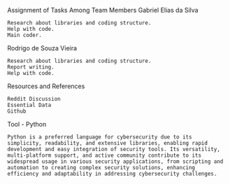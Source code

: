 Assignment of Tasks Among Team Members
Gabriel Elias da Silva

    Research about libraries and coding structure.
    Help with code.
    Main coder.

Rodrigo de Souza Vieira

    Research about libraries and coding structure.
    Report writing.
    Help with code.

Resources and References

    Reddit Discussion
    Essential Data
    Github

Tool - Python

    Python is a preferred language for cybersecurity due to its simplicity, readability, and extensive libraries, enabling rapid development and easy integration of security tools. Its versatility, multi-platform support, and active community contribute to its widespread usage in various security applications, from scripting and automation to creating complex security solutions, enhancing efficiency and adaptability in addressing cybersecurity challenges.
